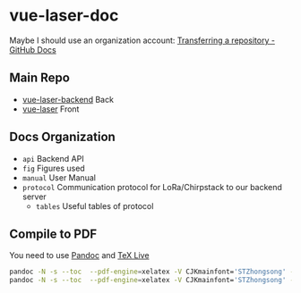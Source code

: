 # vue-laser-doc
Maybe I should use an organization account: [Transferring a repository - GitHub Docs](https://docs.github.com/en/github/administering-a-repository/managing-repository-settings/transferring-a-repository)
## Main Repo
- [vue-laser-backend](https://github.com/crosstyan/vue-laser-backend) Back
- [vue-laser](https://github.com/crosstyan/vue-laser) Front
## Docs Organization
- `api` Backend API
- `fig` Figures used
- `manual` User Manual
- `protocol` Communication protocol for LoRa/Chirpstack to our backend server
  - `tables` Useful tables of protocol

## Compile to PDF
You need to use [Pandoc](https://pandoc.org/) and [TeX Live](https://www.tug.org/texlive/)

```bash
pandoc -N -s --toc  --pdf-engine=xelatex -V CJKmainfont='STZhongsong' -V geometry:margin=1in protocol/README.md  -o protocol.pdf
pandoc -N -s --toc  --pdf-engine=xelatex -V CJKmainfont='STZhongsong' -V geometry:margin=1in manual/README.md  -o manual.pdf
```